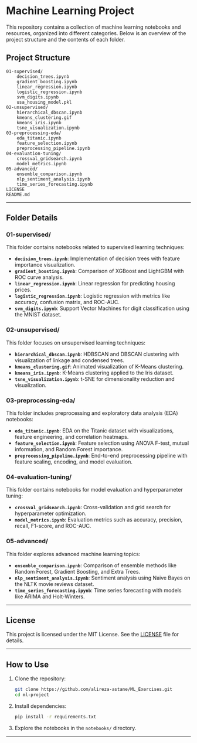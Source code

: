 # Machine Learning Project

This repository contains a collection of machine learning notebooks and resources, organized into different categories. Below is an overview of the project structure and the contents of each folder.

## Project Structure

```
01-supervised/
    decision_trees.ipynb
    gradient_boosting.ipynb
    linear_regression.ipynb
    logistic_regression.ipynb
    svm_digits.ipynb
    usa_housing_model.pkl
02-unsupervised/
    hierarchical_dbscan.ipynb
    kmeans_clustering.gif
    kmeans_iris.ipynb
    tsne_visualization.ipynb
03-preprocessing-eda/
    eda_titanic.ipynb
    feature_selection.ipynb
    preprocessing_pipeline.ipynb
04-evaluation-tuning/
    crossval_gridsearch.ipynb
    model_metrics.ipynb
05-advanced/
    ensemble_comparison.ipynb
    nlp_sentiment_analysis.ipynb
    time_series_forecasting.ipynb
LICENSE
README.md
```

---

## Folder Details

### 01-supervised/
This folder contains notebooks related to supervised learning techniques:
- **`decision_trees.ipynb`**: Implementation of decision trees with feature importance visualization.
- **`gradient_boosting.ipynb`**: Comparison of XGBoost and LightGBM with ROC curve analysis.
- **`linear_regression.ipynb`**: Linear regression for predicting housing prices.
- **`logistic_regression.ipynb`**: Logistic regression with metrics like accuracy, confusion matrix, and ROC-AUC.
- **`svm_digits.ipynb`**: Support Vector Machines for digit classification using the MNIST dataset.

### 02-unsupervised/
This folder focuses on unsupervised learning techniques:
- **`hierarchical_dbscan.ipynb`**: HDBSCAN and DBSCAN clustering with visualization of linkage and condensed trees.
- **`kmeans_clustering.gif`**: Animated visualization of K-Means clustering.
- **`kmeans_iris.ipynb`**: K-Means clustering applied to the Iris dataset.
- **`tsne_visualization.ipynb`**: t-SNE for dimensionality reduction and visualization.

### 03-preprocessing-eda/
This folder includes preprocessing and exploratory data analysis (EDA) notebooks:
- **`eda_titanic.ipynb`**: EDA on the Titanic dataset with visualizations, feature engineering, and correlation heatmaps.
- **`feature_selection.ipynb`**: Feature selection using ANOVA F-test, mutual information, and Random Forest importance.
- **`preprocessing_pipeline.ipynb`**: End-to-end preprocessing pipeline with feature scaling, encoding, and model evaluation.

### 04-evaluation-tuning/
This folder contains notebooks for model evaluation and hyperparameter tuning:
- **`crossval_gridsearch.ipynb`**: Cross-validation and grid search for hyperparameter optimization.
- **`model_metrics.ipynb`**: Evaluation metrics such as accuracy, precision, recall, F1-score, and ROC-AUC.

### 05-advanced/
This folder explores advanced machine learning topics:
- **`ensemble_comparison.ipynb`**: Comparison of ensemble methods like Random Forest, Gradient Boosting, and Extra Trees.
- **`nlp_sentiment_analysis.ipynb`**: Sentiment analysis using Naive Bayes on the NLTK movie reviews dataset.
- **`time_series_forecasting.ipynb`**: Time series forecasting with models like ARIMA and Holt-Winters.

---

## License

This project is licensed under the MIT License. See the [LICENSE](./LICENSE) file for details.

--- 

## How to Use

1. Clone the repository:
   ```bash
   git clone https://github.com/alireza-astane/ML_Exercises.git
   cd ml-project
   ```

2. Install dependencies:
   ```bash
   pip install -r requirements.txt
   ```

3. Explore the notebooks in the `notebooks/` directory.

--- 
